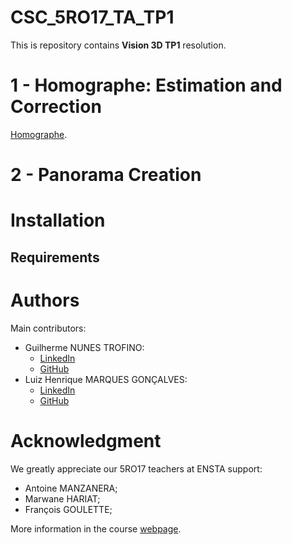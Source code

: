 # CSC_5RO17_TA_TP1
This is repository contains **Vision 3D TP1** resolution.

# 1 - Homographe: Estimation and Correction
[Homographe](https://en.wikipedia.org/wiki/Homography).

# 2 - Panorama Creation

# Installation
## Requirements

# Authors
Main contributors:
- Guilherme NUNES TROFINO:
    - [LinkedIn](https://www.linkedin.com/in/guilherme-trofino/)
    - [GitHub](https://github.com/tr0fin0)
- Luiz Henrique MARQUES GONÇALVES:
    - [LinkedIn](https://www.linkedin.com/in/luiz-h-goncalves/)
    - [GitHub](https://github.com/luizmgon)

# Acknowledgment
We greatly appreciate our 5RO17 teachers at ENSTA support:
- Antoine MANZANERA;
- Marwane HARIAT;
- François GOULETTE;

More information in the course [webpage](https://perso.ensta-paris.fr/~manzaner/Cours/ROB317/).